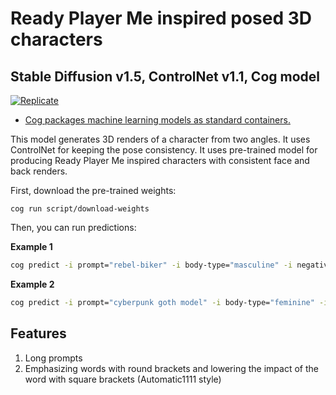 # Ready Player Me inspired posed 3D characters
## Stable Diffusion v1.5, ControlNet v1.1, Cog model 
[![Replicate](https://replicate.com/stability-ai/stable-diffusion/badge)](https://replicate.com/fogside/rpm_characters_concepts)

* [Cog packages machine learning models as standard containers.](https://github.com/replicate/cog)


This model generates 3D renders of a character from two angles. It uses ControlNet for keeping the pose consistency. It uses pre-trained model for producing Ready Player Me inspired characters with consistent face and back renders.

First, download the pre-trained weights:

    cog run script/download-weights 

Then, you can run predictions:

**Example 1**
``` bash
cog predict -i prompt="rebel-biker" -i body-type="masculine" -i negative_prompt="handbag"
```
**Example 2**
``` bash
cog predict -i prompt="cyberpunk goth model" -i body-type="feminine" -i negative_prompt="high contrast, dark shadows"
```

## Features
1. Long prompts
2. Emphasizing words with round brackets and lowering the impact of the word with square brackets (Automatic1111 style)